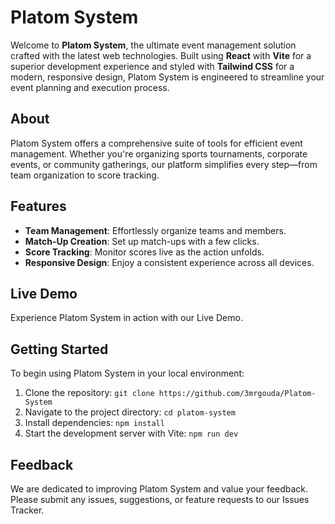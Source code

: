 # Platom System

Welcome to **Platom System**, the ultimate event management solution crafted with the latest web technologies. Built using **React** with **Vite** for a superior development experience and styled with **Tailwind CSS** for a modern, responsive design, Platom System is engineered to streamline your event planning and execution process.

## About

Platom System offers a comprehensive suite of tools for efficient event management. Whether you're organizing sports tournaments, corporate events, or community gatherings, our platform simplifies every step—from team organization to score tracking.

## Features

- **Team Management**: Effortlessly organize teams and members.
- **Match-Up Creation**: Set up match-ups with a few clicks.
- **Score Tracking**: Monitor scores live as the action unfolds.
- **Responsive Design**: Enjoy a consistent experience across all devices.

## Live Demo

Experience Platom System in action with our Live Demo.

## Getting Started

To begin using Platom System in your local environment:

1. Clone the repository: `git clone https://github.com/3mrgouda/Platom-System`
2. Navigate to the project directory: `cd platom-system`
3. Install dependencies: `npm install`
4. Start the development server with Vite: `npm run dev`

## Feedback

We are dedicated to improving Platom System and value your feedback. Please submit any issues, suggestions, or feature requests to our Issues Tracker.
